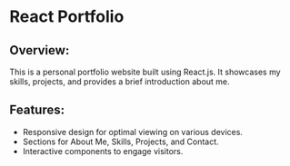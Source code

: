 # React Portfolio

## Overview:

This is a personal portfolio website built using React.js. It showcases my skills, projects, and provides a brief introduction about me.

## Features:

- Responsive design for optimal viewing on various devices.
- Sections for About Me, Skills, Projects, and Contact.
- Interactive components to engage visitors.
